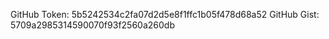 GitHub Token: 5b5242534c2fa07d2d5e8f1ffc1b05f478d68a52
GitHub Gist: 5709a2985314590070f93f2560a260db
